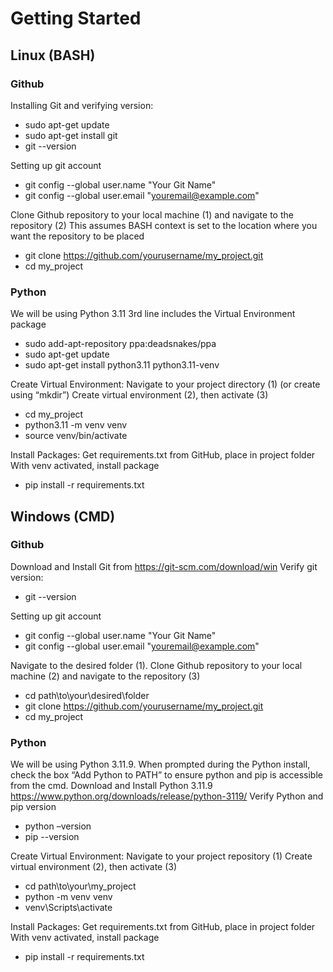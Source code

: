 # Getting Started

## Linux (BASH)
### Github
Installing Git and verifying version:
- sudo apt-get update
- sudo apt-get install git
- git --version

Setting up git account
- git config --global user.name "Your Git Name"
- git config --global user.email "youremail@example.com"

Clone Github repository to your local machine (1) and navigate to the repository (2)
This assumes BASH context is set to the location where you want the repository to be placed
- git clone https://github.com/yourusername/my_project.git
- cd my_project

### Python
We will be using Python 3.11
3rd line includes the Virtual Environment package
- sudo add-apt-repository ppa:deadsnakes/ppa
- sudo apt-get update
- sudo apt-get install python3.11 python3.11-venv

Create Virtual Environment:
Navigate to your project directory (1) (or create using “mkdir”)
Create virtual environment (2), then activate (3)
- cd my_project
- python3.11 -m venv venv
- source venv/bin/activate

Install Packages:
Get requirements.txt from GitHub, place in project folder
With venv activated, install package
- pip install -r requirements.txt

## Windows (CMD)
### Github
Download and Install Git from https://git-scm.com/download/win
Verify git version:
- git --version

Setting up git account
- git config --global user.name "Your Git Name"
- git config --global user.email "youremail@example.com"

Navigate to the desired folder (1).
Clone Github repository to your local machine (2) and navigate to the repository (3)
- cd path\to\your\desired\folder
- git clone https://github.com/yourusername/my_project.git
- cd my_project

### Python
We will be using Python 3.11.9. When prompted during the Python install, check the box “Add Python to PATH” to ensure python and pip is accessible from the cmd.
Download and Install Python 3.11.9 https://www.python.org/downloads/release/python-3119/ 
Verify Python and pip version
- python –version
- pip --version

Create Virtual Environment:
Navigate to your project repository (1)
Create virtual environment (2), then activate (3)
- cd path\to\your\my_project
- python -m venv venv
- venv\Scripts\activate

Install Packages:
Get requirements.txt from GitHub, place in project folder
With venv activated, install package
- pip install -r requirements.txt
